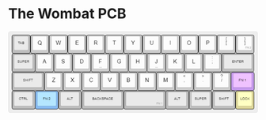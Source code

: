 # The Wombat PCB

![Wombat Layout](https://raw.githubusercontent.com/egladman/wombat-pcb/revb/img/wombat.png)